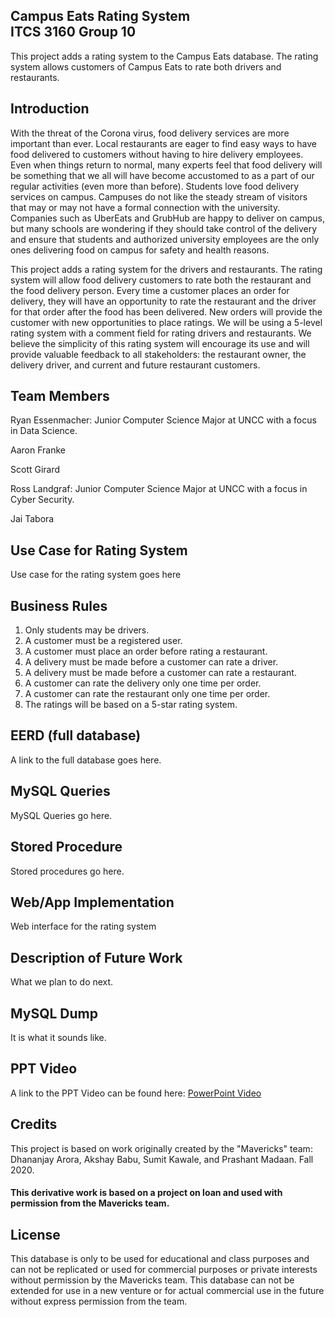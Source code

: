 ## Campus Eats Rating System<br>ITCS 3160 Group 10

This project adds a rating system to the Campus Eats database. The rating system allows customers of Campus Eats to rate both drivers and restaurants.

## Introduction

With the threat of the Corona virus, food delivery services are more important than ever. Local restaurants are eager to find easy ways to have food delivered to customers without having to hire delivery employees. Even when things return to normal, many experts feel that food delivery will be something that we all will have become accustomed to as a part of our regular activities (even more than before). Students love food delivery services on campus. Campuses do not like the steady stream of visitors that may or may not have a formal connection with the university. Companies such as UberEats and GrubHub are happy to deliver on campus, but many schools are wondering if they should take control of the delivery and ensure that students and authorized university employees are the only ones delivering food on campus for safety and health reasons.

This project adds a rating system for the drivers and restaurants. The rating system will allow food delivery customers to rate both the restaurant and the food delivery person. Every time a customer places an order for delivery, they will have an opportunity to rate the restaurant and the driver for that order after the food has been delivered. New orders will provide the customer with new opportunities to place ratings. We will be using a 5-level rating system with a comment field for rating drivers and restaurants. We believe the simplicity of this rating system will encourage its use and will provide valuable feedback to all stakeholders: the restaurant owner, the delivery driver, and current and future restaurant customers.

## Team Members

Ryan Essenmacher: Junior Computer Science Major at UNCC with a focus in Data Science.

Aaron Franke

Scott Girard

Ross Landgraf: Junior Computer Science Major at UNCC with a focus in Cyber Security.

Jai Tabora

## Use Case for Rating System

Use case for the rating system goes here

## Business Rules

1. Only students may be drivers.
2. A customer must be a registered user.
3. A customer must place an order before rating a restaurant.
4. A delivery must be made before a customer can rate a driver.
5. A delivery must be made before a customer can rate a restaurant.
6. A customer can rate the delivery only one time per order.
7. A customer can rate the restaurant only one time per order.
8. The ratings will be based on a 5-star rating system.

## EERD (full database)

A link to the full database goes here.

## MySQL Queries

MySQL Queries go here.

## Stored Procedure

Stored procedures go here.

## Web/App Implementation

Web interface for the rating system

## Description of Future Work

What we plan to do next.

## MySQL Dump

It is what it sounds like.

## PPT Video

A link to the PPT Video can be found here:
[PowerPoint Video](https://youtube.com/)

## Credits

This project is based on work originally created by the "Mavericks" team: Dhananjay Arora, Akshay Babu, Sumit Kawale, and Prashant Madaan. Fall 2020.

#### This derivative work is based on a project on loan and used with permission from the Mavericks team.

## License

This database is only to be used for educational and class purposes and can not be replicated or used for commercial purposes or private interests without permission by the Mavericks team. This database can not be extended for use in a new venture or for actual commercial use in the future without express permission from the team.
